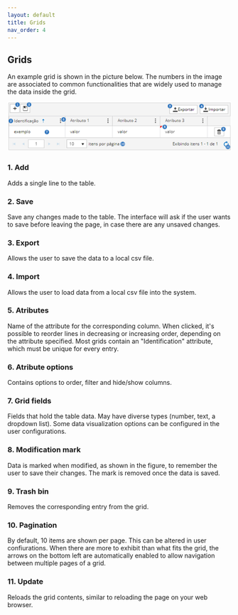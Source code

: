 ```yaml
---
layout: default
title: Grids
nav_order: 4
---
```


## Grids

An example grid is shown in the picture below. The numbers in the image are associated to common functionalities that are widely used to manage the data inside the grid.

<div style="text-align:center">
    <img src="images/grid_numbers.png"/>
</div>

### 1. Add
Adds a single line to the table.

### 2. Save
Save any changes made to the table. The interface will ask if the user wants to save before leaving the page, in case there are any unsaved changes.

### 3. Export
Allows the user to save the data to a local csv file.

### 4. Import
Allows the user to load data from a local csv file into the system.

### 5. Atributes
Name of the attribute for the corresponding column. When clicked, it's possible to reorder lines in decreasing or increasing order, depending on the attribute specified. Most grids contain an "Identification" attribute, which must be unique for every entry.

### 6. Atribute options
Contains options to order, filter and hide/show columns.

### 7. Grid fields
Fields that hold the table data. May have diverse types (number, text, a dropdown list). Some data visualization options can be configured in the user configurations.

### 8. Modification mark
Data is marked when modified, as shown in the figure, to remember the user to save their changes. The mark is removed once the data is saved.

### 9. Trash bin
Removes the corresponding entry from the grid.

### 10. Pagination
By default, 10 items are shown per page. This can be altered in user confiurations. When there are more to exhibit than what fits the grid, the arrows on the bottom left are automatically enabled to allow navigation between multiple pages of a grid.

### 11. Update
Reloads the grid contents, similar to reloading the page on your web browser.

